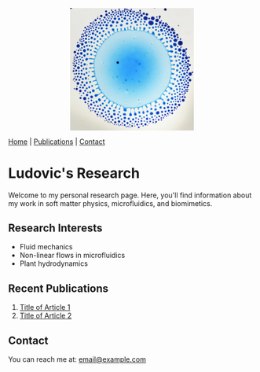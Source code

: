 <img src="/images/Marangoni bursting.png" alt="Header Image" style="display: block; margin: 0 auto; width: 50%; height: auto;">


[Home](index.md) | [Publications](publications.md) | [Contact](contact.md)

# Ludovic's Research

Welcome to my personal research page. Here, you'll find information about my work in soft matter physics, microfluidics, and biomimetics.

## Research Interests
- Fluid mechanics
- Non-linear flows in microfluidics
- Plant hydrodynamics

## Recent Publications
1. [Title of Article 1](link_to_article_1)
2. [Title of Article 2](link_to_article_2)

## Contact
You can reach me at: [email@example.com](mailto:email@example.com)
